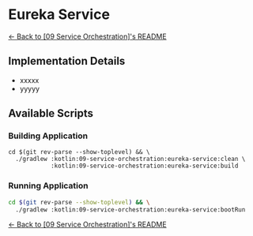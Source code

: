 # Eureka Service

[← Back to \[09 Service Orchestration\]'s README](../README.md)

## Implementation Details

- xxxxx
- yyyyy

## Available Scripts

### Building Application

```shell
cd $(git rev-parse --show-toplevel) && \
  ./gradlew :kotlin:09-service-orchestration:eureka-service:clean \
            :kotlin:09-service-orchestration:eureka-service:build
```

### Running Application

```bash
cd $(git rev-parse --show-toplevel) && \
  ./gradlew :kotlin:09-service-orchestration:eureka-service:bootRun
```

[← Back to \[09 Service Orchestration\]'s README](../README.md)
